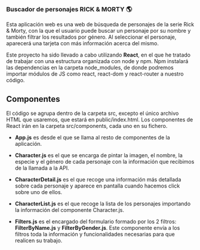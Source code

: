 ### Buscador de personajes RICK & MORTY :earth_americas:

Esta aplicación web es una web de búsqueda de personajes de la serie Rick & Morty, con la que el usuario puede buscar un personaje por su nombre y también filtrar los resultados por género. Al seleccionar el personaje, aparecerá una tarjeta con más información acerca del mismo.

Este proyecto ha sido llevado a cabo utilizando **React**, en el que he tratado de trabajar con una estructura organizada con node y npm. Npm instalará las dependencias en la carpeta node_modules, de donde podremos importar módulos de JS como react, react-dom y react-router a nuestro código.

## Componentes

El código se agrupa dentro de la carpeta src, excepto el único archivo HTML que usaremos, que estará en public/index.html. Los componentes de React irán en la carpeta src/components, cada uno en su fichero.

- **App.js** es desde el que se llama al resto de componentes de la aplicación.

- **Character.js** es el que se encarga de pintar la imagen, el nombre, la especie y el género de cada personaje con la información que recibimos de la llamada a la API.

- **CharacterDetail.js** es el que recoge una información más detallada sobre cada personaje y aparece en pantalla cuando hacemos click sobre uno de ellos.

- **CharacterList.js** es el que recoge la lista de los personajes importando la información del componente Character.js.

- **Filters.js** es el encargado del formulario formado por los 2 filtros: **FilterByName.js** y **FilterByGender.js**. Este componente envía a los filtros toda la información y funcionalidades necesarias para que realicen su trabajo.
